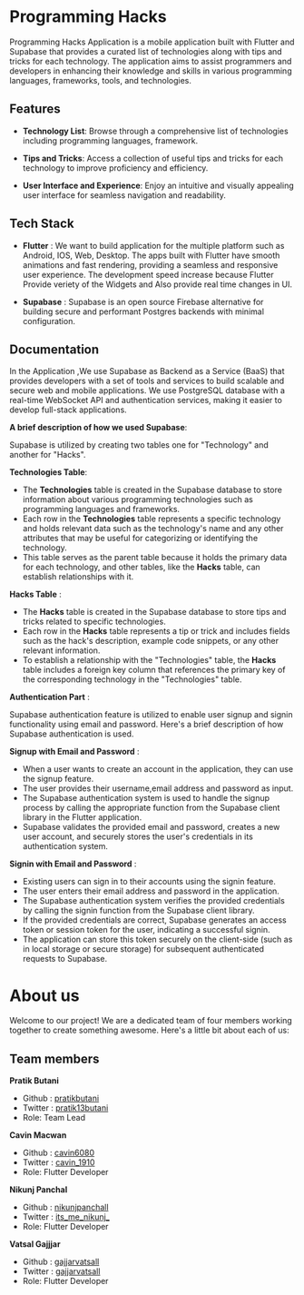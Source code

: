 # Programming Hacks 

Programming Hacks Application is a mobile application built with Flutter and Supabase that provides a curated list of technologies along with tips and tricks for each technology. The application aims to assist programmers and developers in enhancing their knowledge and skills in various programming languages, frameworks, tools, and technologies.







## Features

- **Technology List**: Browse through a comprehensive list of technologies including programming languages, framework.

- **Tips and Tricks**: Access a collection of useful tips and tricks for each technology to improve proficiency and efficiency.

- **User Interface and Experience**: Enjoy an intuitive and visually appealing user interface for seamless navigation and readability.




## Tech Stack

- **Flutter** : We want to build application for the multiple platform such as Android, IOS, Web, Desktop. The apps built with Flutter have smooth animations and fast rendering, providing a seamless and responsive user experience. The development speed increase because Flutter Provide veriety of the Widgets and Also provide real time changes in UI. 

- **Supabase** : Supabase is an open source Firebase alternative for building secure and performant Postgres backends with minimal configuration.


## Documentation

In the Application ,We use Supabase as Backend as a Service (BaaS) that provides developers with a set of tools and services to build scalable and secure web and mobile applications. We use PostgreSQL database with a real-time WebSocket API and authentication services, making it easier to develop full-stack applications.

**A brief description of how we used Supabase**:

Supabase is utilized by creating two tables one for "Technology" and another for "Hacks".

**Technologies Table**: 
- The **Technologies** table is created in the Supabase database to store information about various programming technologies such as programming languages and frameworks. 
- Each row in the **Technologies** table represents a specific technology and holds relevant data such as the technology's name and any other attributes that may be useful for categorizing or identifying the technology.
- This table serves as the parent table because it holds the primary data for each technology, and other tables, like the **Hacks** table, can establish relationships with it.

**Hacks Table** :

- The **Hacks** table is created in the Supabase database to store tips and tricks related to specific technologies.
- Each row in the **Hacks** table represents a tip or trick and includes fields such as the hack's description, example code snippets, or any other relevant information.
- To establish a relationship with the "Technologies" table, the **Hacks** table includes a foreign key column that references the primary key of the corresponding technology in the "Technologies" table.

**Authentication Part** : 

Supabase authentication feature is utilized to enable user signup and signin functionality using email and password. Here's a brief description of how Supabase authentication is used.

**Signup with Email and Password** :

- When a user wants to create an account in the application, they can use the signup feature.
- The user provides their username,email address and password as input.
- The Supabase authentication system is used to handle the signup process by calling the appropriate function from the Supabase client library in the Flutter application.
- Supabase validates the provided email and password, creates a new user account, and securely stores the user's credentials in its authentication system.

**Signin with Email and Password** :

- Existing users can sign in to their accounts using the signin feature.
- The user enters their email address and password in the application.
- The Supabase authentication system verifies the provided credentials by calling the signin function from the Supabase client library.
- If the provided credentials are correct, Supabase generates an access token or session token for the user, indicating a successful signin.
- The application can store this token securely on the client-side (such as in local storage or secure storage) for subsequent authenticated requests to Supabase.


# About us  

Welcome to our project! We are a dedicated team of four members working together to create something awesome. Here's a little bit about each of us:

## Team members

 **Pratik Butani** 
 - Github : [pratikbutani](https://github.com/pratikbutani)
 - Twitter : [pratik13butani](https://twitter.com/pratik13butani)
 - Role: Team Lead
 

 **Cavin Macwan** 
 - Github : [cavin6080](https://github.com/cavin6080)
 - Twitter : [cavin_1910](https://twitter.com/cavin_1910)
 - Role: Flutter Developer 

 **Nikunj Panchal** 
 - Github : [nikunjpanchall](https://github.com/nikunjpanchall)
 - Twitter : [its_me_nikunj_](https://twitter.com/its_me_nikunj_)
 - Role: Flutter Developer

 **Vatsal Gajjjar** 
 - Github : [gajjarvatsall](https://github.com/gajjarvatsall)
 - Twitter : [gajjarvatsall](https://twitter.com/gajjarvatsall)
 - Role: Flutter Developer








